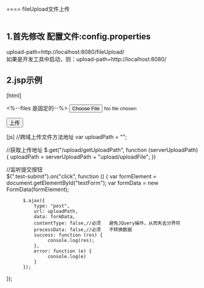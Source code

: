 ==== fileUpload文件上传
<br><br>

1.首先修改 配置文件:config.properties
---
upload-path=http://localhost:8080/fileUpload/ <br>
如果是开发工具中启动，则：upload-path=http://localhost:8080/ <br>

2.jsp示例
---
[html]
<form id="testForm" method="post" enctype="multipart/form-data">
    <input type="hidden" name="folder" value="files/test"> <%--files 是固定的--%>
    <input type="file" name="file">
</form>
<button class="test-submit">上传</button>

[js]
//跨域上传文件方法地址
var uploadPath = ""; 
      
//获取上传地址
$.get("/upload/getUploadPath", function (serverUploadPath) {
      uploadPath = serverUploadPath + "upload/uploadFile";
     })
     
//监听提交按钮            
$(".test-submit").on("click", function () {
         var formElement = document.getElementById("testForm");
         var formData = new FormData(formElement);

          $.ajax({
              type: "post",
              url: uploadPath,
              data: formData,
              contentType: false,//必须   避免JQuery操作，从而失去分界符
              processData: false,//必须   不转换数据
              success: function (res) {
                   console.log(res);
              },
              error: function (e) {
                   console.log(e)
              }
          });
});
        
        
        
        
